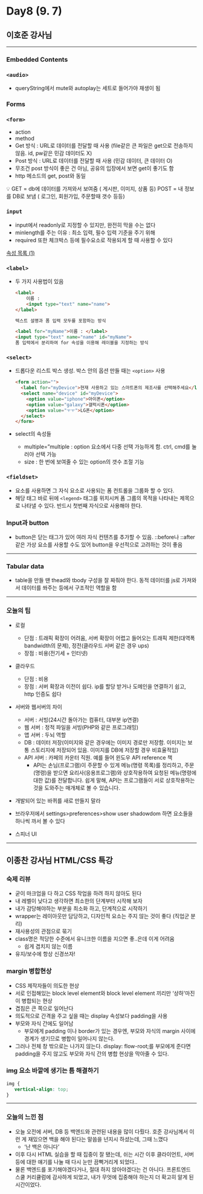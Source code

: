 # Day8 (9. 7)

## 이호준 강사님

---

### Embedded Contents

### `<audio>`

- queryString에서 mute와 autoplay는 세트로 들어가야 재생이 됨

### Forms

### `<form>`

- action
- method
- Get 방식 : URL로 데이터를 전달할 때 사용 (file같은 큰 파일은 get으로 전송하지 않음. id, pw같은 민감 데이터도 X)
- Post 방식 : URL로 데이터를 전달할 때 사용 (민감 데이터, 큰 데이터 O)
- 무조건 post 방식이 좋은 건 아님, 공유의 입장에서 보면 get이 좋기도 함
- http 메소드의 get, post와 동일


💡 GET = db에 데이터를 가져와서 보여줌 ( 게시판, 이미지, 상품 등)
POST = 내 정보를 DB로 보냄 ( 로그인, 회원가입, 주문할때 갯수 등등)

### `input`

- input에서 readonly로 지정할 수 있지만, 완전히 막을 수는 없다
- minlength를 주는 이유 : 최소 입력, 필수 입력 기준을 주기 위해
- required 또한 체크박스 등에 필수요소로 작용되게 할 때 사용할 수 있다

[속성 목록 (1)](https://www.notion.so/8f8838ef3fc04db98209285ab6232642)

### `<label>`

- 두 가지 사용법이 있음
    
    ```html
    <label>
    	이름 :
    	<input type="text" name="name">
    </label>
    
    텍스트 설명과 폼 입력 모두를 포함하는 방식
    ```
    
    ```html
    <label for="myName">이름 : </label>
    <input type="text" name="name" id="myName">
    폼 입력에서 분리하여 for 속성을 이용해 레이블을 지정하는 방식
    ```
    

### `<select>`

- 드롭다운 리스트 박스 생성. 박스 안의 옵션 만들 때는 `<option>` 사용
    
    ```html
    <form action="">
      <label for="myDevice">현재 사용하고 있는 스마트폰의 제조사를 선택해주세요</label>
      <select name="device" id="myDevice">
        <option value="iphone">아이폰</option>
        <option value="galaxy">갤럭시폰</option>
        <option value="ㅜㅜ">LG폰</option>
      </select>
    </form>
    ```
    
- select의 속성들
    - multiple=”multiple : option 요소에서 다중 선택 가능하게 함. ctrl, cmd를 눌러야 선택 가능
    - size : 한 번에 보여줄 수 있는 option의 갯수 조절 기능

### `<fieldset>`

- 요소를 사용하면 그 자식 요소로 사용되는 폼 컨트롤을 그룹화 할 수 있다.
- 해당 태그 바로 뒤에 `<legend>` 태그를 위치시켜 폼 그룹의 목적을 나타내는 제목으로 나타낼 수 있다. 반드시 첫번째 자식으로 사용해야 한다.

### Input과 button

- button은 닫는 태그가 있어 여러 자식 컨텐츠를 추가할 수 있음. ::before나 ::after같은 가상 요소를 사용할 수도 있어 button을 우선적으로 고려하는 것이 좋음

---

### Tabular data

- table을 만들 땐 thead와 tbody 구성을 잘 짜줘야 한다. 동적 데이터를 js로 가져와서 데이터를 쏴주는 등에서 구조적인 역할을 함

---

### 오늘의 팁

- 로컬
    - 단점 : 트래픽 확장이 어려움, 서버 확장이 어렵고 들어오는 트래픽 제한(대역폭 bandwidth의 문제), 정전(클라우드 서버 같은 경우 ups)
    - 장점 : 비용(전기세 + 인터넷)
    
- 클라우드
    - 단점 : 비용
    - 장점 : 서버 확장과 이전이 쉽다. ip를 할당 받거나 도메인을 연결하기 쉽고, http 인증도 쉽다

- 서버와 웹서버의 차이
    - 서버 : 서빙(24시간 돌아가는 컴퓨터, 대부분 ip연결)
    - 웹 서버 : 정적 파일을 서빙(PHP와 같은 프로그래밍)
    - 앱 서버 : 두뇌 역할
    - DB : 데이터 저장(이미지와 같은 경우에는 이미지 경로만 저장함. 이미지는 보통 스토리지에 저장되어 있음. 이미지를 DB에 저장할 경우 비효율적임)
    - API 서버 : 카페의 카운터 직원. 예를 들어 윈도우 API reference 책
        - API는 손님(프로그램)이 주문할 수 있게 메뉴(명령 목록)를 정리하고, 주문(명령)을 받으면 요리사(응용프로그램)와 상호작용하여 요청된 메뉴(명령에 대한 값)를 전달합니다.
        쉽게 말해, API는 프로그램들이 서로 상호작용하는 것을 도와주는 매개체로 볼 수 있습니다.
- 개발되어 있는 바퀴를 새로 만들지 말라
- 브라우저에서 settings>preferences>show user shadowdom 하면 요소들을 하나씩 까서 볼 수 있다
- 스피너 UI

---

## 이종찬 강사님 HTML/CSS 특강

### 숙제 리뷰

- 굳이 마크업을 다 하고 CSS 작업을 하려 하지 않아도 된다
- 내 레벨이 낮다고 생각하면 최소한의 단계부터 시작해 보자
- 내가 감당해야하는 부분을 최소화 하고, 단계적으로 시작하기
- wrapper는 레이아웃만 담당하고, 디자인적 요소는 주지 않는 것이 좋다 (직업군 분리)
- 재사용성의 관점으로 묶기
- class명은 적당한 수준에서 유니크한 이름을 지으면 좋..은데 이게 어려움
    - 쉽게 겹치지 않는 이름
- 유지/보수에 항상 신경쓰자!
    
    

### margin 병합현상

- CSS 제작자들이 의도한 현상
- 서로 인접해있는 block level element와 block level element 끼리만 ‘상하'마진이 병합되는 현상
- 겹침은 큰 쪽으로 일어난다
- 의도적으로 간격을 주고 싶을 때는 display 속성보다 padding을 사용
- 부모와 자식 간에도 일어남
    - 부모에게 padding 이나 border가 있는 경우엔, 부모와 자식의 margin 사이에 경계가 생기므로 병합이 일어나지 않는다.
- 그러나 전체 창 밖으로는 나가지 않는다. display: flow-root;를 부모에게 준다면 padding을 주지 않고도 부모와 자식 간의 병합 현상을 막아줄 수 있다.

### img 요소 바깥에 생기는 틈 해결하기

```css
img {
   vertical-align: top;
}
```

---

### 오늘의 느낀 점

- 오늘 오전에 서버, DB 등 백엔드와 관련된 내용을 많이 다뤘다. 호준 강사님께서 이런 게 재밌으면 백을 해야 된다는 말씀을 넌지시 하셨는데, 그때 느꼈다
    - ‘난 백은 아니다’
- 이후 다시 HTML 실습을 할 때 집중이 잘 됐는데, 쉬는 시간 이후 클라이언트, 서버 등에 대한 얘기를 나눌 때 다시 눈만 끔뻑거리게 되었다..
- 물론 백엔드를 포기해야겠다거나, 절대 하지 않아야겠다는 건 아니다. 프론트엔드 스쿨 커리큘럼에 감사하게 되었고, 내가 무엇에 집중해야 하는지 더 확고히 알게 된 시간이었다.